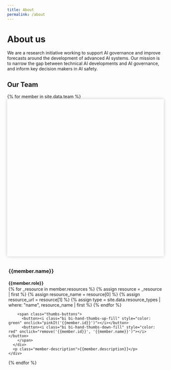```yaml
---
title: About
permalink: /about
---
```


<head>
  <style>
    .team-grid {
      grid-gap: 10px !important;
      grid-template-columns: repeat(3, 1fr);
    }

    .member {
      max-width: 350px;
      width: 100%;
    }

    @media (max-width: 800px) {
      .team-grid { grid-template-columns: repeat(2, 1fr); }
    }

    @media (max-width: 550px) {
      .team-grid {
        grid-template-columns: repeat(1, 1fr);
        justify-items: center;
      }

      .member {
        max-width: 300px;
        width: 100%;
      }
    }

		.mug {
      padding-top: 100%;
      margin-bottom: 10px;
      box-shadow: 0 0 10px 0 rgb(0 0 0 / 20%);
      background-size: cover;
      background-position: center;
    }

    .member a {
      color: black;
      text-decoration: none;
    }

    .member-info {
      padding: 4px;
    }

    .member-name, .member-role {
      margin-bottom: 2px;
    }


    .member-description {
      margin-top: 15px;
    }

    /* Helps directing the attention when jumping to the miniprofile of a member */
    body:not(.clicked) :target {
      box-shadow: 0 0 18px 3px rgb(203 104 253 / 74%);
    }

    .thumbs-buttons button {
      border: none;
      cursor: pointer;
      background-color: transparent;
      margin-left: 0;
      margin-right: 0;
      padding-left: 0;
      padding-right: 0;
    }

    #msg-bar {
      position: fixed;
      top: 0;
      width: 100%;
      font-size: 1.4rem;
      background-color: purple;
      font-weight: bold;
      padding: 10px;
      box-sizing: border-box;
    }

    #msg-bar-msg {
      color: white;
    }

    .close {
      cursor: pointer;
    }

    .pink {
      box-shadow: 0 0 10px 10px pink;
    }
  </style>

  <script>
    // TODO Implement this properly
    document.body.addEventListener("touchstart", e => document.body.classList.add("clicked"));
    document.body.addEventListener("click", e => document.body.classList.add("clicked"));
  </script>
</head>

<div id="msg-bar" style="display: none"><span id="msg-bar-msg">Anson is no more</span><span class="close" style="float: right; color: white" onclick="closeBar()">X</span></div>

# About us
We are a research initiative working to support AI governance and improve forecasts around the development of advanced AI systems. Our mission is to narrow the gap between technical AI developments and AI governance, and inform key decision makers in AI safety.

## Our Team

<div class="collection-grid team-grid">
  {% for member in site.data.team %}
  <div class="member" id="{{member.id}}">
    <div class="mug" style="background-image: url('{{member.id | prepend: '/assets/images/team/' | append: '.jpg' | relative_url }}')"></div>
    <div class="member-info">
      <h3 class="member-name">{{member.name}}</h3>
      <h4 class="member-role">{{member.role}}</h4>
      <div class="member-resources">
        {% for _resource in member.resources %}
          {% assign resource = _resource | first %}
          {% assign resource_name = resource[0] %}
          {% assign resource_url = resource[1] %}
          {% assign type = site.data.resource_types | where: "name", resource_name | first %}
          <a class="article-resource" href="{{resource_url}}"><i class="bi bi-{{type.icon}}"></i></a>
        {% endfor %}

        <span class="thumbs-buttons">
          <button><i class="bi bi-hand-thumbs-up-fill" style="color: green" onclick="pinkIt('{{member.id}}')"></i></button>
          <button><i class="bi bi-hand-thumbs-down-fill" style="color: red" onclick="remove('{{member.id}}', '{{member.name}}')"></i></button>
        </span>
      </div>
      <p class="member-description">{{member.description}}</p>
    </div>
  </div>
  {% endfor %}
</div>


<script>
  let msgBar = document.getElementById('msg-bar');
  let msgBarMsg = document.getElementById('msg-bar-msg');
  let ourTeam = document.getElementById('our-team');
  document.body.appendChild(msgBar);

  window.onload = () => {
    let footer = document.getElementsByClassName('site-footer')[0];
    footer.style.borderTop = '0px';
  }

  function closeBar() {
    msgBar.style.display = 'none';
  }

  let teamGrid = document.getElementsByClassName('team-grid')[0];
  console.log(teamGrid);

  function pinkIt(memberId, memberName) {
    let node = document.getElementById(memberId);
    node.classList.add("pink");
  }

  function remove(memberId, memberName) {
    let firstName = memberName.split(' ')[0];
    if (confirm(`It looks like you are not satisfied with ${firstName}.\nDo you want us to fire ${firstName}?`)) {
      let node = document.getElementById(memberId);
      node.remove();
      msgBarMsg.innerHTML = `${firstName} is no more`;
      if (teamGrid.childElementCount <= 3) {
        msgBarMsg.innerHTML += `. Only ${teamGrid.childElementCount} left.`;
      }
      msgBar.style.display = '';

      if (teamGrid.childElementCount == 0) {
        msgBar.remove();
        let div = document.createElement('div');
        div.innerHTML = `
          <h3 style="color: white">🙏🙏🙏🙏🙏🙏🙏🙏🙏🙏🙏🙏🙏🙏🙏🙏🙏🙏🙏🙏🙏🙏🙏🙏🙏🙏🙏🙏🙏🙏🙏</h3>
          <h3 style="color: white; font-size: 3.4em">THANK YOU</h3>
          <h3 style="color: white">You fearlessly clicked all those thumbs down buttons</h3>
          <h3 style="color: white">The team has been destroyed</h3>
          <h3 style="color: white; font-size: 2.2em">Epoch has been saved</h3>
          <h3 style="color: white">❤️</h3>
        `;
        let wrapper = document.getElementsByClassName('wrapper')[0];
        document.body.style.backgroundColor = '#700a6d';
        wrapper.innerHTML = '';
        wrapper.appendChild(div);
        console.log("Sorry. I tried resisting.");
      }
    }
  }
</script>
